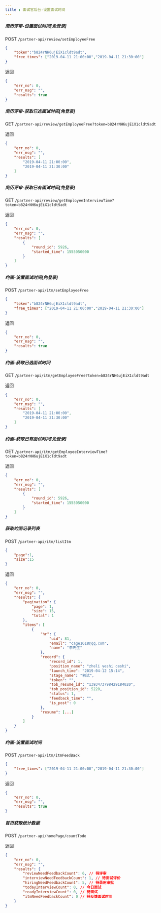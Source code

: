 ```yaml
---
title : 面试官后台-设置面试时间
---
```


##### 简历评审-设置面试时间[免登录]

POST `/partner-api/review/setEmployeeFree`

```json
{
    "token":"b824rNH6ujEiX1cldt9adt",
    "free_times": ["2019-04-11 21:00:00","2019-04-11 21:30:00"]
}
```

返回

```json
{
    "err_no": 0,
    "err_msg": "",
    "results": true
}
```



##### 简历评审-获取已选面试时间[免登录]

GET `/partner-api/review/getEmployeeFree?token=b824rNH6ujEiX1cldt9adt`

返回

```json
{
    "err_no": 0,
    "err_msg": "",
    "results": [
        "2019-04-11 21:00:00",
        "2019-04-11 21:30:00"
    ]
}
```

##### 简历评审-获取已有面试时间[免登录]

GET `/partner-api/review/getEmployeeInterviewTime?token=b824rNH6ujEiX1cldt9adt`

返回

```json
{
    "err_no": 0,
    "err_msg": "",
    "results": [
        {
            "round_id": 5926,
            "started_time": 1555050000
        }
    ]
}
```



##### 约面-设置面试时间[免登录]

POST `/partner-api/itm/setEmployeeFree`

```json
{
    "token":"b824rNH6ujEiX1cldt9adt",
    "free_times": ["2019-04-11 21:00:00","2019-04-11 21:30:00"]
}
```

返回

```json
{
    "err_no": 0,
    "err_msg": "",
    "results": true
}
```



##### 约面-获取已选面试时间

GET `/partner-api/itm/getEmployeeFree?token=b824rNH6ujEiX1cldt9adt`

返回

```json
{
    "err_no": 0,
    "err_msg": "",
    "results": [
        "2019-04-11 21:00:00",
        "2019-04-11 21:30:00"
    ]
}
```



##### 约面-获取已有面试时间[免登录]

GET `/partner-api/itm/getEmployeeInterviewTime?token=b824rNH6ujEiX1cldt9adt`

返回

```json
{
    "err_no": 0,
    "err_msg": "",
    "results": [
        {
            "round_id": 5926,
            "started_time": 1555050000
        }
    ]
}
```



##### 获取约面记录列表

POST `/partner-api/itm/listItm`

```json
{
    "page":1,
    "size":15
}
```

返回

```json
{
    "err_no": 0,
    "err_msg": "",
    "results": {
        "pagination": {
            "page": 1,
            "size": 15,
            "total": 1
        },
        "items": [
            {
                "hr": {
                    "uid": 81,
                    "email": "cage1618@qq.com",
                    "name": "李先生"
                },
                "record": {
                    "record_id": 1,
                    "position_name": "zheli yeshi ceshi",
                    "launch_time": "2019-04-12 15:14",
                    "stage_name": "初试",
                    "token": "",
                    "tob_resume_id": "1393473798429184020",
                    "tob_position_id": 5220,
                    "status": 1,
                    "feedback_time": "",
                    "is_post": 0
                },
                "resume": [...]
            }
        ]
    }
}
```



##### 约面-设置面试时间

POST `/partner-api/itm/itmFeedBack`

```json
{
    "free_times": ["2019-04-11 21:00:00","2019-04-11 21:30:00"]
}
```

返回

```json
{
    "err_no": 0,
    "err_msg": "",
    "results": true
}
```



##### 首页获取统计数据

POST `/partner-api/homePage/countTodo`

返回

```json
{
    "err_no": 0,
    "err_msg": "",
    "results": {
        "reviewNeedFeedbackCount": 6, // 待评审
        "interviewNeedFeedbackCount": 1, // 待面试评价
        "hiringNeedFeedbackCount": 5, // 待录用审批
        "todayInterviewCount": 0, // 今日面试
        "readyInterviewCount": 0, // 待面试
        "itmNeedFeedbackCount": 0 // 待反馈面试时间
    }
}
```



